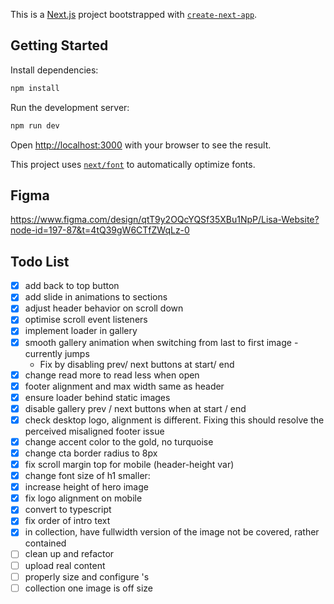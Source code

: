 This is a [Next.js](https://nextjs.org/) project bootstrapped with [`create-next-app`](https://github.com/vercel/next.js/tree/canary/packages/create-next-app).

## Getting Started

Install dependencies:

```bash
npm install
```

Run the development server:

```bash
npm run dev
```

Open [http://localhost:3000](http://localhost:3000) with your browser to see the result.

This project uses [`next/font`](https://nextjs.org/docs/basic-features/font-optimization) to automatically optimize fonts.

## Figma

https://www.figma.com/design/qtT9y2OQcYQSf35XBu1NpP/Lisa-Website?node-id=197-87&t=4tQ39gW6CTfZWqLz-0

## Todo List

- [x] add back to top button
- [x] add slide in animations to sections
- [x] adjust header behavior on scroll down
- [x] optimise scroll event listeners
- [x] implement loader in gallery
- [x] smooth gallery animation when switching from last to first image - currently jumps
  - Fix by disabling prev/ next buttons at start/ end
- [x] change read more to read less when open
- [x] footer alignment and max width same as header
- [x] ensure loader behind static images
- [x] disable gallery prev / next buttons when at start / end
- [x] check desktop logo, alignment is different. Fixing this should resolve the perceived misaligned footer issue
- [x] change accent color to the gold, no turquoise
- [x] change cta border radius to 8px
- [x] fix scroll margin top for mobile (header-height var)
- [x] change font size of h1 smaller:
- [x] increase height of hero image
- [x] fix logo alignment on mobile
- [x] convert to typescript
- [x] fix order of intro text
- [x] in collection, have fullwidth version of the image not be covered, rather contained
- [ ] clean up and refactor
- [ ] upload real content
- [ ] properly size and configure <Image>'s
- [ ] collection one image is off size

